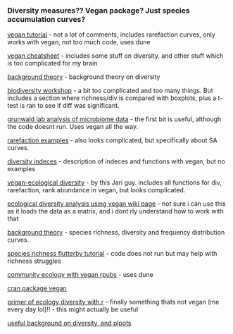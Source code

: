 ### Diversity measures?? Vegan package? Just species accumulation curves?

[vegan tutorial](https://peat-clark.github.io/BIO381/veganTutorial.html) - not a lot of comments, includes rarefaction curves, only works with vegan, not too much code, uses dune

[vegan cheatsheet](https://rpubs.com/an-bui/vegan-cheat-sheet) - includes some stuff on diversity, and other stuff which is too complicated for my brain

[background theory](https://www.davidzeleny.net/anadat-r/doku.php/en:diversity_analysis) - background theory on diversity

[biodiversity workshop](https://kembellab.ca/r-workshop/biodivR/SK_Biodiversity_R.html) - a bit too complicated and too many things. But includes a section where richness/div is compared with boxplots, plus a t-test is ran to see if diff was significant.

[grunwald lab analysis of microbiome data](https://grunwaldlab.github.io/analysis_of_microbiome_community_data_in_r/07--diversity_stats.html) - the first bit is useful, although the code doesnt run. Uses vegan all the way.

[rarefaction examples](https://www.davidzeleny.net/anadat-r/doku.php/en:rarefaction_examples) - also looks complicated, but specifically about SA curves.

[diversity indeces](https://www.davidzeleny.net/anadat-r/doku.php/en:div-ind_r) - description of indeces and functions with vegan, but no examples

[vegan-ecological diversity](http://www2.uaem.mx/r-mirror/web/packages/vegan/vignettes/diversity-vegan.pdf) - by this Jari guy. includes all functions for div, rarefaction, rank abundance in vegan, but looks complicated.

[ecological diversity analysis using vegan wiki page](https://wiki.bits.vib.be/index.php/Ecology_analysis_using_vegan) - not sure i can use this as it loads the data as a matrix, and i dont rly understand how to work with that

[background theory](https://www.nature.com/scitable/knowledge/library/characterizing-communities-13241173/#:~:text=Species%20richness%20is%20simply%20the,such%20as%20Shannon's%20Index%20H') - species richness, diversity and frequency distribution curves.

[species richness flutterby tutorial](https://www.flutterbys.com.au/stats/tut/tut13.2.html) - code does not run but may help with richness struggles

[community ecology with vegan rpubs](https://rpubs.com/mbh038/719881) - uses dune

[cran package vegan](https://cran.r-project.org/web/packages/vegan/vegan.pdf)

[primer of ecology diversity with r](https://hankstevens.github.io/Primer-of-Ecology/diversity.html#species-composition) - finally something thats not vegan (me every day lol)!! - this might actually be useful

[useful background on diversity, and plpots](https://www.marinespecies.org/introduced/wiki/Measurements_of_biodiversity)




  



